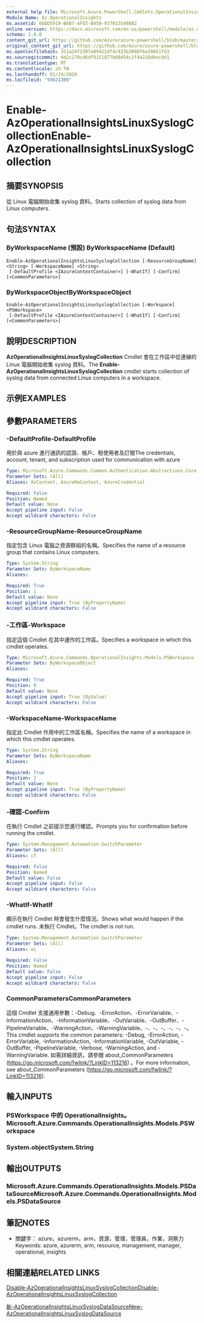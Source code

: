 ```yaml
---
external help file: Microsoft.Azure.PowerShell.Cmdlets.OperationalInsights.dll-Help.xml
Module Name: Az.OperationalInsights
ms.assetid: 66DD5919-B6B7-4FE5-B45B-937013549882
online version: https://docs.microsoft.com/en-us/powershell/module/az.operationalinsights/enable-azoperationalinsightslinuxsyslogcollection
schema: 2.0.0
content_git_url: https://github.com/Azure/azure-powershell/blob/master/src/OperationalInsights/OperationalInsights/help/Enable-AzOperationalInsightsLinuxSyslogCollection.md
original_content_git_url: https://github.com/Azure/azure-powershell/blob/master/src/OperationalInsights/OperationalInsights/help/Enable-AzOperationalInsightsLinuxSyslogCollection.md
ms.openlocfilehash: 351a24f2307a09422df4c923b3088f6a39661fd3
ms.sourcegitcommit: 4d2c178cd6df9151877b08d54c1f4a228dbec9d1
ms.translationtype: MT
ms.contentlocale: zh-TW
ms.lasthandoff: 01/29/2020
ms.locfileid: "93621309"
---
```

# <span data-ttu-id="73d85-101">Enable-AzOperationalInsightsLinuxSyslogCollection</span><span class="sxs-lookup"><span data-stu-id="73d85-101">Enable-AzOperationalInsightsLinuxSyslogCollection</span></span>

## <span data-ttu-id="73d85-102">摘要</span><span class="sxs-lookup"><span data-stu-id="73d85-102">SYNOPSIS</span></span>
<span data-ttu-id="73d85-103">從 Linux 電腦開始收集 syslog 資料。</span><span class="sxs-lookup"><span data-stu-id="73d85-103">Starts collection of syslog data from Linux computers.</span></span>

## <span data-ttu-id="73d85-104">句法</span><span class="sxs-lookup"><span data-stu-id="73d85-104">SYNTAX</span></span>

### <span data-ttu-id="73d85-105">ByWorkspaceName (預設) </span><span class="sxs-lookup"><span data-stu-id="73d85-105">ByWorkspaceName (Default)</span></span>
```
Enable-AzOperationalInsightsLinuxSyslogCollection [-ResourceGroupName] <String> [-WorkspaceName] <String>
 [-DefaultProfile <IAzureContextContainer>] [-WhatIf] [-Confirm] [<CommonParameters>]
```

### <span data-ttu-id="73d85-106">ByWorkspaceObject</span><span class="sxs-lookup"><span data-stu-id="73d85-106">ByWorkspaceObject</span></span>
```
Enable-AzOperationalInsightsLinuxSyslogCollection [-Workspace] <PSWorkspace>
 [-DefaultProfile <IAzureContextContainer>] [-WhatIf] [-Confirm] [<CommonParameters>]
```

## <span data-ttu-id="73d85-107">說明</span><span class="sxs-lookup"><span data-stu-id="73d85-107">DESCRIPTION</span></span>
<span data-ttu-id="73d85-108">**AzOperationalInsightsLinuxSyslogCollection** Cmdlet 會在工作區中從連線的 Linux 電腦開始收集 syslog 資料。</span><span class="sxs-lookup"><span data-stu-id="73d85-108">The **Enable-AzOperationalInsightsLinuxSyslogCollection** cmdlet starts collection of syslog data from connected Linux computers in a workspace.</span></span>

## <span data-ttu-id="73d85-109">示例</span><span class="sxs-lookup"><span data-stu-id="73d85-109">EXAMPLES</span></span>

## <span data-ttu-id="73d85-110">參數</span><span class="sxs-lookup"><span data-stu-id="73d85-110">PARAMETERS</span></span>

### <span data-ttu-id="73d85-111">-DefaultProfile</span><span class="sxs-lookup"><span data-stu-id="73d85-111">-DefaultProfile</span></span>
<span data-ttu-id="73d85-112">用於與 azure 進行通訊的認證、帳戶、租使用者及訂閱</span><span class="sxs-lookup"><span data-stu-id="73d85-112">The credentials, account, tenant, and subscription used for communication with azure</span></span>

```yaml
Type: Microsoft.Azure.Commands.Common.Authentication.Abstractions.Core.IAzureContextContainer
Parameter Sets: (All)
Aliases: AzContext, AzureRmContext, AzureCredential

Required: False
Position: Named
Default value: None
Accept pipeline input: False
Accept wildcard characters: False
```

### <span data-ttu-id="73d85-113">-ResourceGroupName</span><span class="sxs-lookup"><span data-stu-id="73d85-113">-ResourceGroupName</span></span>
<span data-ttu-id="73d85-114">指定包含 Linux 電腦之資源群組的名稱。</span><span class="sxs-lookup"><span data-stu-id="73d85-114">Specifies the name of a resource group that contains Linux computers.</span></span>

```yaml
Type: System.String
Parameter Sets: ByWorkspaceName
Aliases:

Required: True
Position: 1
Default value: None
Accept pipeline input: True (ByPropertyName)
Accept wildcard characters: False
```

### <span data-ttu-id="73d85-115">-工作區</span><span class="sxs-lookup"><span data-stu-id="73d85-115">-Workspace</span></span>
<span data-ttu-id="73d85-116">指定這個 Cmdlet 在其中運作的工作區。</span><span class="sxs-lookup"><span data-stu-id="73d85-116">Specifies a workspace in which this cmdlet operates.</span></span>

```yaml
Type: Microsoft.Azure.Commands.OperationalInsights.Models.PSWorkspace
Parameter Sets: ByWorkspaceObject
Aliases:

Required: True
Position: 0
Default value: None
Accept pipeline input: True (ByValue)
Accept wildcard characters: False
```

### <span data-ttu-id="73d85-117">-WorkspaceName</span><span class="sxs-lookup"><span data-stu-id="73d85-117">-WorkspaceName</span></span>
<span data-ttu-id="73d85-118">指定此 Cmdlet 作用中的工作區名稱。</span><span class="sxs-lookup"><span data-stu-id="73d85-118">Specifies the name of a workspace in which this cmdlet operates.</span></span>

```yaml
Type: System.String
Parameter Sets: ByWorkspaceName
Aliases:

Required: True
Position: 2
Default value: None
Accept pipeline input: True (ByPropertyName)
Accept wildcard characters: False
```

### <span data-ttu-id="73d85-119">-確認</span><span class="sxs-lookup"><span data-stu-id="73d85-119">-Confirm</span></span>
<span data-ttu-id="73d85-120">在執行 Cmdlet 之前提示您進行確認。</span><span class="sxs-lookup"><span data-stu-id="73d85-120">Prompts you for confirmation before running the cmdlet.</span></span>

```yaml
Type: System.Management.Automation.SwitchParameter
Parameter Sets: (All)
Aliases: cf

Required: False
Position: Named
Default value: False
Accept pipeline input: False
Accept wildcard characters: False
```

### <span data-ttu-id="73d85-121">-WhatIf</span><span class="sxs-lookup"><span data-stu-id="73d85-121">-WhatIf</span></span>
<span data-ttu-id="73d85-122">顯示在執行 Cmdlet 時會發生什麼情況。</span><span class="sxs-lookup"><span data-stu-id="73d85-122">Shows what would happen if the cmdlet runs.</span></span>
<span data-ttu-id="73d85-123">未執行 Cmdlet。</span><span class="sxs-lookup"><span data-stu-id="73d85-123">The cmdlet is not run.</span></span>

```yaml
Type: System.Management.Automation.SwitchParameter
Parameter Sets: (All)
Aliases: wi

Required: False
Position: Named
Default value: False
Accept pipeline input: False
Accept wildcard characters: False
```

### <span data-ttu-id="73d85-124">CommonParameters</span><span class="sxs-lookup"><span data-stu-id="73d85-124">CommonParameters</span></span>
<span data-ttu-id="73d85-125">這個 Cmdlet 支援通用參數：-Debug、-ErrorAction、-ErrorVariable、-InformationAction、-InformationVariable、-OutVariable、-OutBuffer、-PipelineVariable、-WarningAction、-WarningVariable、-、-、-、-、-、-。</span><span class="sxs-lookup"><span data-stu-id="73d85-125">This cmdlet supports the common parameters: -Debug, -ErrorAction, -ErrorVariable, -InformationAction, -InformationVariable, -OutVariable, -OutBuffer, -PipelineVariable, -Verbose, -WarningAction, and -WarningVariable.</span></span> <span data-ttu-id="73d85-126">如需詳細資訊，請參閱 about_CommonParameters (https://go.microsoft.com/fwlink/?LinkID=113216) 。</span><span class="sxs-lookup"><span data-stu-id="73d85-126">For more information, see about_CommonParameters (https://go.microsoft.com/fwlink/?LinkID=113216).</span></span>

## <span data-ttu-id="73d85-127">輸入</span><span class="sxs-lookup"><span data-stu-id="73d85-127">INPUTS</span></span>

### <span data-ttu-id="73d85-128">PSWorkspace 中的 OperationalInsights。</span><span class="sxs-lookup"><span data-stu-id="73d85-128">Microsoft.Azure.Commands.OperationalInsights.Models.PSWorkspace</span></span>

### <span data-ttu-id="73d85-129">System.object</span><span class="sxs-lookup"><span data-stu-id="73d85-129">System.String</span></span>

## <span data-ttu-id="73d85-130">輸出</span><span class="sxs-lookup"><span data-stu-id="73d85-130">OUTPUTS</span></span>

### <span data-ttu-id="73d85-131">Microsoft.Azure.Commands.OperationalInsights.Models.PSDataSource</span><span class="sxs-lookup"><span data-stu-id="73d85-131">Microsoft.Azure.Commands.OperationalInsights.Models.PSDataSource</span></span>

## <span data-ttu-id="73d85-132">筆記</span><span class="sxs-lookup"><span data-stu-id="73d85-132">NOTES</span></span>
* <span data-ttu-id="73d85-133">關鍵字： azure，azurerm，arm，資源，管理，管理員，作業，洞察力</span><span class="sxs-lookup"><span data-stu-id="73d85-133">Keywords: azure, azurerm, arm, resource, management, manager, operational, insights</span></span>

## <span data-ttu-id="73d85-134">相關連結</span><span class="sxs-lookup"><span data-stu-id="73d85-134">RELATED LINKS</span></span>

[<span data-ttu-id="73d85-135">Disable-AzOperationalInsightsLinuxSyslogCollection</span><span class="sxs-lookup"><span data-stu-id="73d85-135">Disable-AzOperationalInsightsLinuxSyslogCollection</span></span>](./Disable-AzOperationalInsightsLinuxSyslogCollection.md)

[<span data-ttu-id="73d85-136">新-AzOperationalInsightsLinuxSyslogDataSource</span><span class="sxs-lookup"><span data-stu-id="73d85-136">New-AzOperationalInsightsLinuxSyslogDataSource</span></span>](./New-AzOperationalInsightsLinuxSyslogDataSource.md)


